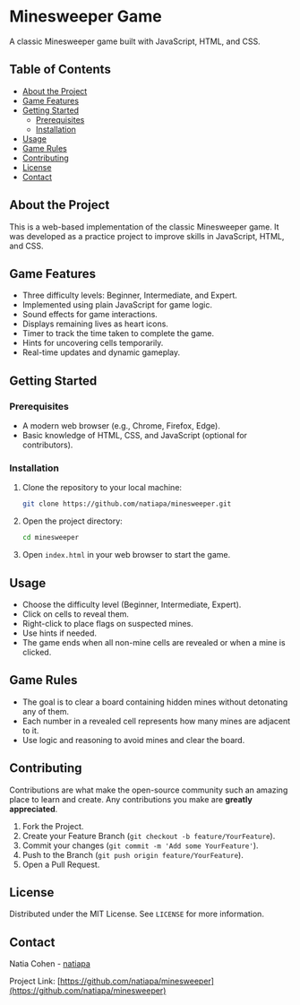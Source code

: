 # Minesweeper Game

A classic Minesweeper game built with JavaScript, HTML, and CSS.

## Table of Contents

- [About the Project](#about-the-project)
- [Game Features](#game-features)
- [Getting Started](#getting-started)
  - [Prerequisites](#prerequisites)
  - [Installation](#installation)
- [Usage](#usage)
- [Game Rules](#game-rules)
- [Contributing](#contributing)
- [License](#license)
- [Contact](#contact)

## About the Project

This is a web-based implementation of the classic Minesweeper game. It was developed as a practice project to improve skills in JavaScript, HTML, and CSS.

## Game Features

- Three difficulty levels: Beginner, Intermediate, and Expert.
- Implemented using plain JavaScript for game logic.
- Sound effects for game interactions.
- Displays remaining lives as heart icons.
- Timer to track the time taken to complete the game.
- Hints for uncovering cells temporarily.
- Real-time updates and dynamic gameplay.

## Getting Started

### Prerequisites

- A modern web browser (e.g., Chrome, Firefox, Edge).
- Basic knowledge of HTML, CSS, and JavaScript (optional for contributors).

### Installation

1. Clone the repository to your local machine:

    ```bash
    git clone https://github.com/natiapa/minesweeper.git
    ```

2. Open the project directory:

    ```bash
    cd minesweeper
    ```

3. Open `index.html` in your web browser to start the game.

## Usage

- Choose the difficulty level (Beginner, Intermediate, Expert).
- Click on cells to reveal them.
- Right-click to place flags on suspected mines.
- Use hints if needed.
- The game ends when all non-mine cells are revealed or when a mine is clicked.

## Game Rules

- The goal is to clear a board containing hidden mines without detonating any of them.
- Each number in a revealed cell represents how many mines are adjacent to it.
- Use logic and reasoning to avoid mines and clear the board.

## Contributing

Contributions are what make the open-source community such an amazing place to learn and create. Any contributions you make are **greatly appreciated**.

1. Fork the Project.
2. Create your Feature Branch (`git checkout -b feature/YourFeature`).
3. Commit your changes (`git commit -m 'Add some YourFeature'`).
4. Push to the Branch (`git push origin feature/YourFeature`).
5. Open a Pull Request.

## License

Distributed under the MIT License. See `LICENSE` for more information.

## Contact

Natia Cohen - [natiapa](https://github.com/natiapa)

Project Link: [https://github.com/natiapa/minesweeper](https://github.com/natiapa/minesweeper)
